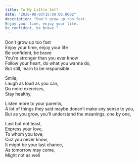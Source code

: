 ```yaml
---
title: To My Little Self
date: "2020-08-03T15:00:00.000Z"
description: "Don't grow up too fast.
Enjoy your time, enjoy your life.
Be confident, be brave."
---
```


<!-- more -->

Don't grow up too fast <br />
Enjoy your time, enjoy your life <br />
Be confident, be brave <br />
You're stronger than you ever know <br />
Follow your heart, do what you wanna do, <br />
But still, learn to be responsible <br />

Smile, <br />
Laugh as loud as you can, <br />
Do more exercises,  <br />
Stay healthy,  <br />

Listen more to your parents, <br />
A lot of things they said maybe doesn't make any sense to you, <br />
But as you grow, you'll understand the meanings, one by one, <br />

Last but not least, <br />
Express your love, <br />
To whom you love, <br />
Cuz you never know, <br />
It might be your last chance, <br />
As tomorrow may come, <br />
Might not as well <br />